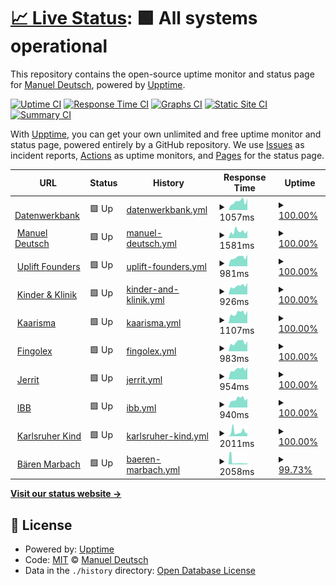 # [📈 Live Status](https://manueldeutsch.github.io/upptime): <!--live status--> **🟩 All systems operational**

This repository contains the open-source uptime monitor and status page for [Manuel Deutsch](https://www.manuel-deutsch.de/?likes=github), powered by [Upptime](https://github.com/upptime/upptime).

[![Uptime CI](https://github.com/manueldeutsch/upptime/workflows/Uptime%20CI/badge.svg)](https://github.com/manueldeutsch/upptime/actions?query=workflow%3A%22Uptime+CI%22)
[![Response Time CI](https://github.com/manueldeutsch/upptime/workflows/Response%20Time%20CI/badge.svg)](https://github.com/manueldeutsch/upptime/actions?query=workflow%3A%22Response+Time+CI%22)
[![Graphs CI](https://github.com/manueldeutsch/upptime/workflows/Graphs%20CI/badge.svg)](https://github.com/manueldeutsch/upptime/actions?query=workflow%3A%22Graphs+CI%22)
[![Static Site CI](https://github.com/manueldeutsch/upptime/workflows/Static%20Site%20CI/badge.svg)](https://github.com/manueldeutsch/upptime/actions?query=workflow%3A%22Static+Site+CI%22)
[![Summary CI](https://github.com/manueldeutsch/upptime/workflows/Summary%20CI/badge.svg)](https://github.com/manueldeutsch/upptime/actions?query=workflow%3A%22Summary+CI%22)

With [Upptime](https://upptime.js.org), you can get your own unlimited and free uptime monitor and status page, powered entirely by a GitHub repository. We use [Issues](https://github.com/manueldeutsch/upptime/issues) as incident reports, [Actions](https://github.com/manueldeutsch/upptime/actions) as uptime monitors, and [Pages](https://manueldeutsch.github.io/upptime) for the status page.

<!--start: status pages-->
<!-- This summary is generated by Upptime (https://github.com/upptime/upptime) -->
<!-- Do not edit this manually, your changes will be overwritten -->
<!-- prettier-ignore -->
| URL | Status | History | Response Time | Uptime |
| --- | ------ | ------- | ------------- | ------ |
| <img alt="" src="https://icons.duckduckgo.com/ip3/www.datenwerkbank.de.ico" height="13"> [Datenwerkbank](https://www.datenwerkbank.de) | 🟩 Up | [datenwerkbank.yml](https://github.com/manueldeutsch/upptime/commits/HEAD/history/datenwerkbank.yml) | <details><summary><img alt="Response time graph" src="./graphs/datenwerkbank/response-time-week.png" height="20"> 1057ms</summary><br><a href="https://status.datenwerkbank.de/history/datenwerkbank"><img alt="Response time 1392" src="https://img.shields.io/endpoint?url=https%3A%2F%2Fraw.githubusercontent.com%2Fmanueldeutsch%2Fupptime%2FHEAD%2Fapi%2Fdatenwerkbank%2Fresponse-time.json"></a><br><a href="https://status.datenwerkbank.de/history/datenwerkbank"><img alt="24-hour response time 1446" src="https://img.shields.io/endpoint?url=https%3A%2F%2Fraw.githubusercontent.com%2Fmanueldeutsch%2Fupptime%2FHEAD%2Fapi%2Fdatenwerkbank%2Fresponse-time-day.json"></a><br><a href="https://status.datenwerkbank.de/history/datenwerkbank"><img alt="7-day response time 1057" src="https://img.shields.io/endpoint?url=https%3A%2F%2Fraw.githubusercontent.com%2Fmanueldeutsch%2Fupptime%2FHEAD%2Fapi%2Fdatenwerkbank%2Fresponse-time-week.json"></a><br><a href="https://status.datenwerkbank.de/history/datenwerkbank"><img alt="30-day response time 1475" src="https://img.shields.io/endpoint?url=https%3A%2F%2Fraw.githubusercontent.com%2Fmanueldeutsch%2Fupptime%2FHEAD%2Fapi%2Fdatenwerkbank%2Fresponse-time-month.json"></a><br><a href="https://status.datenwerkbank.de/history/datenwerkbank"><img alt="1-year response time 1398" src="https://img.shields.io/endpoint?url=https%3A%2F%2Fraw.githubusercontent.com%2Fmanueldeutsch%2Fupptime%2FHEAD%2Fapi%2Fdatenwerkbank%2Fresponse-time-year.json"></a></details> | <details><summary><a href="https://status.datenwerkbank.de/history/datenwerkbank">100.00%</a></summary><a href="https://status.datenwerkbank.de/history/datenwerkbank"><img alt="All-time uptime 99.81%" src="https://img.shields.io/endpoint?url=https%3A%2F%2Fraw.githubusercontent.com%2Fmanueldeutsch%2Fupptime%2FHEAD%2Fapi%2Fdatenwerkbank%2Fuptime.json"></a><br><a href="https://status.datenwerkbank.de/history/datenwerkbank"><img alt="24-hour uptime 100.00%" src="https://img.shields.io/endpoint?url=https%3A%2F%2Fraw.githubusercontent.com%2Fmanueldeutsch%2Fupptime%2FHEAD%2Fapi%2Fdatenwerkbank%2Fuptime-day.json"></a><br><a href="https://status.datenwerkbank.de/history/datenwerkbank"><img alt="7-day uptime 100.00%" src="https://img.shields.io/endpoint?url=https%3A%2F%2Fraw.githubusercontent.com%2Fmanueldeutsch%2Fupptime%2FHEAD%2Fapi%2Fdatenwerkbank%2Fuptime-week.json"></a><br><a href="https://status.datenwerkbank.de/history/datenwerkbank"><img alt="30-day uptime 100.00%" src="https://img.shields.io/endpoint?url=https%3A%2F%2Fraw.githubusercontent.com%2Fmanueldeutsch%2Fupptime%2FHEAD%2Fapi%2Fdatenwerkbank%2Fuptime-month.json"></a><br><a href="https://status.datenwerkbank.de/history/datenwerkbank"><img alt="1-year uptime 99.56%" src="https://img.shields.io/endpoint?url=https%3A%2F%2Fraw.githubusercontent.com%2Fmanueldeutsch%2Fupptime%2FHEAD%2Fapi%2Fdatenwerkbank%2Fuptime-year.json"></a></details>
| <img alt="" src="https://icons.duckduckgo.com/ip3/www.manuel-deutsch.de.ico" height="13"> [Manuel Deutsch](https://www.manuel-deutsch.de) | 🟩 Up | [manuel-deutsch.yml](https://github.com/manueldeutsch/upptime/commits/HEAD/history/manuel-deutsch.yml) | <details><summary><img alt="Response time graph" src="./graphs/manuel-deutsch/response-time-week.png" height="20"> 1581ms</summary><br><a href="https://status.datenwerkbank.de/history/manuel-deutsch"><img alt="Response time 1673" src="https://img.shields.io/endpoint?url=https%3A%2F%2Fraw.githubusercontent.com%2Fmanueldeutsch%2Fupptime%2FHEAD%2Fapi%2Fmanuel-deutsch%2Fresponse-time.json"></a><br><a href="https://status.datenwerkbank.de/history/manuel-deutsch"><img alt="24-hour response time 1749" src="https://img.shields.io/endpoint?url=https%3A%2F%2Fraw.githubusercontent.com%2Fmanueldeutsch%2Fupptime%2FHEAD%2Fapi%2Fmanuel-deutsch%2Fresponse-time-day.json"></a><br><a href="https://status.datenwerkbank.de/history/manuel-deutsch"><img alt="7-day response time 1581" src="https://img.shields.io/endpoint?url=https%3A%2F%2Fraw.githubusercontent.com%2Fmanueldeutsch%2Fupptime%2FHEAD%2Fapi%2Fmanuel-deutsch%2Fresponse-time-week.json"></a><br><a href="https://status.datenwerkbank.de/history/manuel-deutsch"><img alt="30-day response time 1460" src="https://img.shields.io/endpoint?url=https%3A%2F%2Fraw.githubusercontent.com%2Fmanueldeutsch%2Fupptime%2FHEAD%2Fapi%2Fmanuel-deutsch%2Fresponse-time-month.json"></a><br><a href="https://status.datenwerkbank.de/history/manuel-deutsch"><img alt="1-year response time 1673" src="https://img.shields.io/endpoint?url=https%3A%2F%2Fraw.githubusercontent.com%2Fmanueldeutsch%2Fupptime%2FHEAD%2Fapi%2Fmanuel-deutsch%2Fresponse-time-year.json"></a></details> | <details><summary><a href="https://status.datenwerkbank.de/history/manuel-deutsch">100.00%</a></summary><a href="https://status.datenwerkbank.de/history/manuel-deutsch"><img alt="All-time uptime 99.98%" src="https://img.shields.io/endpoint?url=https%3A%2F%2Fraw.githubusercontent.com%2Fmanueldeutsch%2Fupptime%2FHEAD%2Fapi%2Fmanuel-deutsch%2Fuptime.json"></a><br><a href="https://status.datenwerkbank.de/history/manuel-deutsch"><img alt="24-hour uptime 100.00%" src="https://img.shields.io/endpoint?url=https%3A%2F%2Fraw.githubusercontent.com%2Fmanueldeutsch%2Fupptime%2FHEAD%2Fapi%2Fmanuel-deutsch%2Fuptime-day.json"></a><br><a href="https://status.datenwerkbank.de/history/manuel-deutsch"><img alt="7-day uptime 100.00%" src="https://img.shields.io/endpoint?url=https%3A%2F%2Fraw.githubusercontent.com%2Fmanueldeutsch%2Fupptime%2FHEAD%2Fapi%2Fmanuel-deutsch%2Fuptime-week.json"></a><br><a href="https://status.datenwerkbank.de/history/manuel-deutsch"><img alt="30-day uptime 100.00%" src="https://img.shields.io/endpoint?url=https%3A%2F%2Fraw.githubusercontent.com%2Fmanueldeutsch%2Fupptime%2FHEAD%2Fapi%2Fmanuel-deutsch%2Fuptime-month.json"></a><br><a href="https://status.datenwerkbank.de/history/manuel-deutsch"><img alt="1-year uptime 99.98%" src="https://img.shields.io/endpoint?url=https%3A%2F%2Fraw.githubusercontent.com%2Fmanueldeutsch%2Fupptime%2FHEAD%2Fapi%2Fmanuel-deutsch%2Fuptime-year.json"></a></details>
| <img alt="" src="https://icons.duckduckgo.com/ip3/upliftfounders.com.ico" height="13"> [Uplift Founders](https://upliftfounders.com) | 🟩 Up | [uplift-founders.yml](https://github.com/manueldeutsch/upptime/commits/HEAD/history/uplift-founders.yml) | <details><summary><img alt="Response time graph" src="./graphs/uplift-founders/response-time-week.png" height="20"> 981ms</summary><br><a href="https://status.datenwerkbank.de/history/uplift-founders"><img alt="Response time 933" src="https://img.shields.io/endpoint?url=https%3A%2F%2Fraw.githubusercontent.com%2Fmanueldeutsch%2Fupptime%2FHEAD%2Fapi%2Fuplift-founders%2Fresponse-time.json"></a><br><a href="https://status.datenwerkbank.de/history/uplift-founders"><img alt="24-hour response time 1291" src="https://img.shields.io/endpoint?url=https%3A%2F%2Fraw.githubusercontent.com%2Fmanueldeutsch%2Fupptime%2FHEAD%2Fapi%2Fuplift-founders%2Fresponse-time-day.json"></a><br><a href="https://status.datenwerkbank.de/history/uplift-founders"><img alt="7-day response time 981" src="https://img.shields.io/endpoint?url=https%3A%2F%2Fraw.githubusercontent.com%2Fmanueldeutsch%2Fupptime%2FHEAD%2Fapi%2Fuplift-founders%2Fresponse-time-week.json"></a><br><a href="https://status.datenwerkbank.de/history/uplift-founders"><img alt="30-day response time 930" src="https://img.shields.io/endpoint?url=https%3A%2F%2Fraw.githubusercontent.com%2Fmanueldeutsch%2Fupptime%2FHEAD%2Fapi%2Fuplift-founders%2Fresponse-time-month.json"></a><br><a href="https://status.datenwerkbank.de/history/uplift-founders"><img alt="1-year response time 933" src="https://img.shields.io/endpoint?url=https%3A%2F%2Fraw.githubusercontent.com%2Fmanueldeutsch%2Fupptime%2FHEAD%2Fapi%2Fuplift-founders%2Fresponse-time-year.json"></a></details> | <details><summary><a href="https://status.datenwerkbank.de/history/uplift-founders">100.00%</a></summary><a href="https://status.datenwerkbank.de/history/uplift-founders"><img alt="All-time uptime 100.00%" src="https://img.shields.io/endpoint?url=https%3A%2F%2Fraw.githubusercontent.com%2Fmanueldeutsch%2Fupptime%2FHEAD%2Fapi%2Fuplift-founders%2Fuptime.json"></a><br><a href="https://status.datenwerkbank.de/history/uplift-founders"><img alt="24-hour uptime 100.00%" src="https://img.shields.io/endpoint?url=https%3A%2F%2Fraw.githubusercontent.com%2Fmanueldeutsch%2Fupptime%2FHEAD%2Fapi%2Fuplift-founders%2Fuptime-day.json"></a><br><a href="https://status.datenwerkbank.de/history/uplift-founders"><img alt="7-day uptime 100.00%" src="https://img.shields.io/endpoint?url=https%3A%2F%2Fraw.githubusercontent.com%2Fmanueldeutsch%2Fupptime%2FHEAD%2Fapi%2Fuplift-founders%2Fuptime-week.json"></a><br><a href="https://status.datenwerkbank.de/history/uplift-founders"><img alt="30-day uptime 100.00%" src="https://img.shields.io/endpoint?url=https%3A%2F%2Fraw.githubusercontent.com%2Fmanueldeutsch%2Fupptime%2FHEAD%2Fapi%2Fuplift-founders%2Fuptime-month.json"></a><br><a href="https://status.datenwerkbank.de/history/uplift-founders"><img alt="1-year uptime 100.00%" src="https://img.shields.io/endpoint?url=https%3A%2F%2Fraw.githubusercontent.com%2Fmanueldeutsch%2Fupptime%2FHEAD%2Fapi%2Fuplift-founders%2Fuptime-year.json"></a></details>
| <img alt="" src="https://icons.duckduckgo.com/ip3/www.kinder-und-klinik.de.ico" height="13"> [Kinder & Klinik](https://www.kinder-und-klinik.de) | 🟩 Up | [kinder-and-klinik.yml](https://github.com/manueldeutsch/upptime/commits/HEAD/history/kinder-and-klinik.yml) | <details><summary><img alt="Response time graph" src="./graphs/kinder-and-klinik/response-time-week.png" height="20"> 926ms</summary><br><a href="https://status.datenwerkbank.de/history/kinder-and-klinik"><img alt="Response time 890" src="https://img.shields.io/endpoint?url=https%3A%2F%2Fraw.githubusercontent.com%2Fmanueldeutsch%2Fupptime%2FHEAD%2Fapi%2Fkinder-and-klinik%2Fresponse-time.json"></a><br><a href="https://status.datenwerkbank.de/history/kinder-and-klinik"><img alt="24-hour response time 1244" src="https://img.shields.io/endpoint?url=https%3A%2F%2Fraw.githubusercontent.com%2Fmanueldeutsch%2Fupptime%2FHEAD%2Fapi%2Fkinder-and-klinik%2Fresponse-time-day.json"></a><br><a href="https://status.datenwerkbank.de/history/kinder-and-klinik"><img alt="7-day response time 926" src="https://img.shields.io/endpoint?url=https%3A%2F%2Fraw.githubusercontent.com%2Fmanueldeutsch%2Fupptime%2FHEAD%2Fapi%2Fkinder-and-klinik%2Fresponse-time-week.json"></a><br><a href="https://status.datenwerkbank.de/history/kinder-and-klinik"><img alt="30-day response time 907" src="https://img.shields.io/endpoint?url=https%3A%2F%2Fraw.githubusercontent.com%2Fmanueldeutsch%2Fupptime%2FHEAD%2Fapi%2Fkinder-and-klinik%2Fresponse-time-month.json"></a><br><a href="https://status.datenwerkbank.de/history/kinder-and-klinik"><img alt="1-year response time 890" src="https://img.shields.io/endpoint?url=https%3A%2F%2Fraw.githubusercontent.com%2Fmanueldeutsch%2Fupptime%2FHEAD%2Fapi%2Fkinder-and-klinik%2Fresponse-time-year.json"></a></details> | <details><summary><a href="https://status.datenwerkbank.de/history/kinder-and-klinik">100.00%</a></summary><a href="https://status.datenwerkbank.de/history/kinder-and-klinik"><img alt="All-time uptime 99.99%" src="https://img.shields.io/endpoint?url=https%3A%2F%2Fraw.githubusercontent.com%2Fmanueldeutsch%2Fupptime%2FHEAD%2Fapi%2Fkinder-and-klinik%2Fuptime.json"></a><br><a href="https://status.datenwerkbank.de/history/kinder-and-klinik"><img alt="24-hour uptime 100.00%" src="https://img.shields.io/endpoint?url=https%3A%2F%2Fraw.githubusercontent.com%2Fmanueldeutsch%2Fupptime%2FHEAD%2Fapi%2Fkinder-and-klinik%2Fuptime-day.json"></a><br><a href="https://status.datenwerkbank.de/history/kinder-and-klinik"><img alt="7-day uptime 100.00%" src="https://img.shields.io/endpoint?url=https%3A%2F%2Fraw.githubusercontent.com%2Fmanueldeutsch%2Fupptime%2FHEAD%2Fapi%2Fkinder-and-klinik%2Fuptime-week.json"></a><br><a href="https://status.datenwerkbank.de/history/kinder-and-klinik"><img alt="30-day uptime 100.00%" src="https://img.shields.io/endpoint?url=https%3A%2F%2Fraw.githubusercontent.com%2Fmanueldeutsch%2Fupptime%2FHEAD%2Fapi%2Fkinder-and-klinik%2Fuptime-month.json"></a><br><a href="https://status.datenwerkbank.de/history/kinder-and-klinik"><img alt="1-year uptime 99.99%" src="https://img.shields.io/endpoint?url=https%3A%2F%2Fraw.githubusercontent.com%2Fmanueldeutsch%2Fupptime%2FHEAD%2Fapi%2Fkinder-and-klinik%2Fuptime-year.json"></a></details>
| <img alt="" src="https://icons.duckduckgo.com/ip3/www.kaarisma.de.ico" height="13"> [Kaarisma](https://www.kaarisma.de) | 🟩 Up | [kaarisma.yml](https://github.com/manueldeutsch/upptime/commits/HEAD/history/kaarisma.yml) | <details><summary><img alt="Response time graph" src="./graphs/kaarisma/response-time-week.png" height="20"> 1107ms</summary><br><a href="https://status.datenwerkbank.de/history/kaarisma"><img alt="Response time 1284" src="https://img.shields.io/endpoint?url=https%3A%2F%2Fraw.githubusercontent.com%2Fmanueldeutsch%2Fupptime%2FHEAD%2Fapi%2Fkaarisma%2Fresponse-time.json"></a><br><a href="https://status.datenwerkbank.de/history/kaarisma"><img alt="24-hour response time 1341" src="https://img.shields.io/endpoint?url=https%3A%2F%2Fraw.githubusercontent.com%2Fmanueldeutsch%2Fupptime%2FHEAD%2Fapi%2Fkaarisma%2Fresponse-time-day.json"></a><br><a href="https://status.datenwerkbank.de/history/kaarisma"><img alt="7-day response time 1107" src="https://img.shields.io/endpoint?url=https%3A%2F%2Fraw.githubusercontent.com%2Fmanueldeutsch%2Fupptime%2FHEAD%2Fapi%2Fkaarisma%2Fresponse-time-week.json"></a><br><a href="https://status.datenwerkbank.de/history/kaarisma"><img alt="30-day response time 1086" src="https://img.shields.io/endpoint?url=https%3A%2F%2Fraw.githubusercontent.com%2Fmanueldeutsch%2Fupptime%2FHEAD%2Fapi%2Fkaarisma%2Fresponse-time-month.json"></a><br><a href="https://status.datenwerkbank.de/history/kaarisma"><img alt="1-year response time 1360" src="https://img.shields.io/endpoint?url=https%3A%2F%2Fraw.githubusercontent.com%2Fmanueldeutsch%2Fupptime%2FHEAD%2Fapi%2Fkaarisma%2Fresponse-time-year.json"></a></details> | <details><summary><a href="https://status.datenwerkbank.de/history/kaarisma">100.00%</a></summary><a href="https://status.datenwerkbank.de/history/kaarisma"><img alt="All-time uptime 95.63%" src="https://img.shields.io/endpoint?url=https%3A%2F%2Fraw.githubusercontent.com%2Fmanueldeutsch%2Fupptime%2FHEAD%2Fapi%2Fkaarisma%2Fuptime.json"></a><br><a href="https://status.datenwerkbank.de/history/kaarisma"><img alt="24-hour uptime 100.00%" src="https://img.shields.io/endpoint?url=https%3A%2F%2Fraw.githubusercontent.com%2Fmanueldeutsch%2Fupptime%2FHEAD%2Fapi%2Fkaarisma%2Fuptime-day.json"></a><br><a href="https://status.datenwerkbank.de/history/kaarisma"><img alt="7-day uptime 100.00%" src="https://img.shields.io/endpoint?url=https%3A%2F%2Fraw.githubusercontent.com%2Fmanueldeutsch%2Fupptime%2FHEAD%2Fapi%2Fkaarisma%2Fuptime-week.json"></a><br><a href="https://status.datenwerkbank.de/history/kaarisma"><img alt="30-day uptime 100.00%" src="https://img.shields.io/endpoint?url=https%3A%2F%2Fraw.githubusercontent.com%2Fmanueldeutsch%2Fupptime%2FHEAD%2Fapi%2Fkaarisma%2Fuptime-month.json"></a><br><a href="https://status.datenwerkbank.de/history/kaarisma"><img alt="1-year uptime 92.87%" src="https://img.shields.io/endpoint?url=https%3A%2F%2Fraw.githubusercontent.com%2Fmanueldeutsch%2Fupptime%2FHEAD%2Fapi%2Fkaarisma%2Fuptime-year.json"></a></details>
| <img alt="" src="https://icons.duckduckgo.com/ip3/fingolex.com.ico" height="13"> [Fingolex](https://fingolex.com) | 🟩 Up | [fingolex.yml](https://github.com/manueldeutsch/upptime/commits/HEAD/history/fingolex.yml) | <details><summary><img alt="Response time graph" src="./graphs/fingolex/response-time-week.png" height="20"> 983ms</summary><br><a href="https://status.datenwerkbank.de/history/fingolex"><img alt="Response time 970" src="https://img.shields.io/endpoint?url=https%3A%2F%2Fraw.githubusercontent.com%2Fmanueldeutsch%2Fupptime%2FHEAD%2Fapi%2Ffingolex%2Fresponse-time.json"></a><br><a href="https://status.datenwerkbank.de/history/fingolex"><img alt="24-hour response time 1087" src="https://img.shields.io/endpoint?url=https%3A%2F%2Fraw.githubusercontent.com%2Fmanueldeutsch%2Fupptime%2FHEAD%2Fapi%2Ffingolex%2Fresponse-time-day.json"></a><br><a href="https://status.datenwerkbank.de/history/fingolex"><img alt="7-day response time 983" src="https://img.shields.io/endpoint?url=https%3A%2F%2Fraw.githubusercontent.com%2Fmanueldeutsch%2Fupptime%2FHEAD%2Fapi%2Ffingolex%2Fresponse-time-week.json"></a><br><a href="https://status.datenwerkbank.de/history/fingolex"><img alt="30-day response time 908" src="https://img.shields.io/endpoint?url=https%3A%2F%2Fraw.githubusercontent.com%2Fmanueldeutsch%2Fupptime%2FHEAD%2Fapi%2Ffingolex%2Fresponse-time-month.json"></a><br><a href="https://status.datenwerkbank.de/history/fingolex"><img alt="1-year response time 970" src="https://img.shields.io/endpoint?url=https%3A%2F%2Fraw.githubusercontent.com%2Fmanueldeutsch%2Fupptime%2FHEAD%2Fapi%2Ffingolex%2Fresponse-time-year.json"></a></details> | <details><summary><a href="https://status.datenwerkbank.de/history/fingolex">100.00%</a></summary><a href="https://status.datenwerkbank.de/history/fingolex"><img alt="All-time uptime 100.00%" src="https://img.shields.io/endpoint?url=https%3A%2F%2Fraw.githubusercontent.com%2Fmanueldeutsch%2Fupptime%2FHEAD%2Fapi%2Ffingolex%2Fuptime.json"></a><br><a href="https://status.datenwerkbank.de/history/fingolex"><img alt="24-hour uptime 100.00%" src="https://img.shields.io/endpoint?url=https%3A%2F%2Fraw.githubusercontent.com%2Fmanueldeutsch%2Fupptime%2FHEAD%2Fapi%2Ffingolex%2Fuptime-day.json"></a><br><a href="https://status.datenwerkbank.de/history/fingolex"><img alt="7-day uptime 100.00%" src="https://img.shields.io/endpoint?url=https%3A%2F%2Fraw.githubusercontent.com%2Fmanueldeutsch%2Fupptime%2FHEAD%2Fapi%2Ffingolex%2Fuptime-week.json"></a><br><a href="https://status.datenwerkbank.de/history/fingolex"><img alt="30-day uptime 100.00%" src="https://img.shields.io/endpoint?url=https%3A%2F%2Fraw.githubusercontent.com%2Fmanueldeutsch%2Fupptime%2FHEAD%2Fapi%2Ffingolex%2Fuptime-month.json"></a><br><a href="https://status.datenwerkbank.de/history/fingolex"><img alt="1-year uptime 100.00%" src="https://img.shields.io/endpoint?url=https%3A%2F%2Fraw.githubusercontent.com%2Fmanueldeutsch%2Fupptime%2FHEAD%2Fapi%2Ffingolex%2Fuptime-year.json"></a></details>
| <img alt="" src="https://icons.duckduckgo.com/ip3/www.jerritpeinelt.com.ico" height="13"> [Jerrit](https://www.jerritpeinelt.com) | 🟩 Up | [jerrit.yml](https://github.com/manueldeutsch/upptime/commits/HEAD/history/jerrit.yml) | <details><summary><img alt="Response time graph" src="./graphs/jerrit/response-time-week.png" height="20"> 954ms</summary><br><a href="https://status.datenwerkbank.de/history/jerrit"><img alt="Response time 893" src="https://img.shields.io/endpoint?url=https%3A%2F%2Fraw.githubusercontent.com%2Fmanueldeutsch%2Fupptime%2FHEAD%2Fapi%2Fjerrit%2Fresponse-time.json"></a><br><a href="https://status.datenwerkbank.de/history/jerrit"><img alt="24-hour response time 1139" src="https://img.shields.io/endpoint?url=https%3A%2F%2Fraw.githubusercontent.com%2Fmanueldeutsch%2Fupptime%2FHEAD%2Fapi%2Fjerrit%2Fresponse-time-day.json"></a><br><a href="https://status.datenwerkbank.de/history/jerrit"><img alt="7-day response time 954" src="https://img.shields.io/endpoint?url=https%3A%2F%2Fraw.githubusercontent.com%2Fmanueldeutsch%2Fupptime%2FHEAD%2Fapi%2Fjerrit%2Fresponse-time-week.json"></a><br><a href="https://status.datenwerkbank.de/history/jerrit"><img alt="30-day response time 920" src="https://img.shields.io/endpoint?url=https%3A%2F%2Fraw.githubusercontent.com%2Fmanueldeutsch%2Fupptime%2FHEAD%2Fapi%2Fjerrit%2Fresponse-time-month.json"></a><br><a href="https://status.datenwerkbank.de/history/jerrit"><img alt="1-year response time 893" src="https://img.shields.io/endpoint?url=https%3A%2F%2Fraw.githubusercontent.com%2Fmanueldeutsch%2Fupptime%2FHEAD%2Fapi%2Fjerrit%2Fresponse-time-year.json"></a></details> | <details><summary><a href="https://status.datenwerkbank.de/history/jerrit">100.00%</a></summary><a href="https://status.datenwerkbank.de/history/jerrit"><img alt="All-time uptime 100.00%" src="https://img.shields.io/endpoint?url=https%3A%2F%2Fraw.githubusercontent.com%2Fmanueldeutsch%2Fupptime%2FHEAD%2Fapi%2Fjerrit%2Fuptime.json"></a><br><a href="https://status.datenwerkbank.de/history/jerrit"><img alt="24-hour uptime 100.00%" src="https://img.shields.io/endpoint?url=https%3A%2F%2Fraw.githubusercontent.com%2Fmanueldeutsch%2Fupptime%2FHEAD%2Fapi%2Fjerrit%2Fuptime-day.json"></a><br><a href="https://status.datenwerkbank.de/history/jerrit"><img alt="7-day uptime 100.00%" src="https://img.shields.io/endpoint?url=https%3A%2F%2Fraw.githubusercontent.com%2Fmanueldeutsch%2Fupptime%2FHEAD%2Fapi%2Fjerrit%2Fuptime-week.json"></a><br><a href="https://status.datenwerkbank.de/history/jerrit"><img alt="30-day uptime 100.00%" src="https://img.shields.io/endpoint?url=https%3A%2F%2Fraw.githubusercontent.com%2Fmanueldeutsch%2Fupptime%2FHEAD%2Fapi%2Fjerrit%2Fuptime-month.json"></a><br><a href="https://status.datenwerkbank.de/history/jerrit"><img alt="1-year uptime 100.00%" src="https://img.shields.io/endpoint?url=https%3A%2F%2Fraw.githubusercontent.com%2Fmanueldeutsch%2Fupptime%2FHEAD%2Fapi%2Fjerrit%2Fuptime-year.json"></a></details>
| <img alt="" src="https://icons.duckduckgo.com/ip3/ibb-woern.de.ico" height="13"> [IBB](https://ibb-woern.de) | 🟩 Up | [ibb.yml](https://github.com/manueldeutsch/upptime/commits/HEAD/history/ibb.yml) | <details><summary><img alt="Response time graph" src="./graphs/ibb/response-time-week.png" height="20"> 940ms</summary><br><a href="https://status.datenwerkbank.de/history/ibb"><img alt="Response time 1075" src="https://img.shields.io/endpoint?url=https%3A%2F%2Fraw.githubusercontent.com%2Fmanueldeutsch%2Fupptime%2FHEAD%2Fapi%2Fibb%2Fresponse-time.json"></a><br><a href="https://status.datenwerkbank.de/history/ibb"><img alt="24-hour response time 989" src="https://img.shields.io/endpoint?url=https%3A%2F%2Fraw.githubusercontent.com%2Fmanueldeutsch%2Fupptime%2FHEAD%2Fapi%2Fibb%2Fresponse-time-day.json"></a><br><a href="https://status.datenwerkbank.de/history/ibb"><img alt="7-day response time 940" src="https://img.shields.io/endpoint?url=https%3A%2F%2Fraw.githubusercontent.com%2Fmanueldeutsch%2Fupptime%2FHEAD%2Fapi%2Fibb%2Fresponse-time-week.json"></a><br><a href="https://status.datenwerkbank.de/history/ibb"><img alt="30-day response time 911" src="https://img.shields.io/endpoint?url=https%3A%2F%2Fraw.githubusercontent.com%2Fmanueldeutsch%2Fupptime%2FHEAD%2Fapi%2Fibb%2Fresponse-time-month.json"></a><br><a href="https://status.datenwerkbank.de/history/ibb"><img alt="1-year response time 1075" src="https://img.shields.io/endpoint?url=https%3A%2F%2Fraw.githubusercontent.com%2Fmanueldeutsch%2Fupptime%2FHEAD%2Fapi%2Fibb%2Fresponse-time-year.json"></a></details> | <details><summary><a href="https://status.datenwerkbank.de/history/ibb">100.00%</a></summary><a href="https://status.datenwerkbank.de/history/ibb"><img alt="All-time uptime 99.96%" src="https://img.shields.io/endpoint?url=https%3A%2F%2Fraw.githubusercontent.com%2Fmanueldeutsch%2Fupptime%2FHEAD%2Fapi%2Fibb%2Fuptime.json"></a><br><a href="https://status.datenwerkbank.de/history/ibb"><img alt="24-hour uptime 100.00%" src="https://img.shields.io/endpoint?url=https%3A%2F%2Fraw.githubusercontent.com%2Fmanueldeutsch%2Fupptime%2FHEAD%2Fapi%2Fibb%2Fuptime-day.json"></a><br><a href="https://status.datenwerkbank.de/history/ibb"><img alt="7-day uptime 100.00%" src="https://img.shields.io/endpoint?url=https%3A%2F%2Fraw.githubusercontent.com%2Fmanueldeutsch%2Fupptime%2FHEAD%2Fapi%2Fibb%2Fuptime-week.json"></a><br><a href="https://status.datenwerkbank.de/history/ibb"><img alt="30-day uptime 100.00%" src="https://img.shields.io/endpoint?url=https%3A%2F%2Fraw.githubusercontent.com%2Fmanueldeutsch%2Fupptime%2FHEAD%2Fapi%2Fibb%2Fuptime-month.json"></a><br><a href="https://status.datenwerkbank.de/history/ibb"><img alt="1-year uptime 99.96%" src="https://img.shields.io/endpoint?url=https%3A%2F%2Fraw.githubusercontent.com%2Fmanueldeutsch%2Fupptime%2FHEAD%2Fapi%2Fibb%2Fuptime-year.json"></a></details>
| <img alt="" src="https://icons.duckduckgo.com/ip3/www.karlsruher-kind.de.ico" height="13"> [Karlsruher Kind](https://www.karlsruher-kind.de) | 🟩 Up | [karlsruher-kind.yml](https://github.com/manueldeutsch/upptime/commits/HEAD/history/karlsruher-kind.yml) | <details><summary><img alt="Response time graph" src="./graphs/karlsruher-kind/response-time-week.png" height="20"> 2011ms</summary><br><a href="https://status.datenwerkbank.de/history/karlsruher-kind"><img alt="Response time 2027" src="https://img.shields.io/endpoint?url=https%3A%2F%2Fraw.githubusercontent.com%2Fmanueldeutsch%2Fupptime%2FHEAD%2Fapi%2Fkarlsruher-kind%2Fresponse-time.json"></a><br><a href="https://status.datenwerkbank.de/history/karlsruher-kind"><img alt="24-hour response time 1308" src="https://img.shields.io/endpoint?url=https%3A%2F%2Fraw.githubusercontent.com%2Fmanueldeutsch%2Fupptime%2FHEAD%2Fapi%2Fkarlsruher-kind%2Fresponse-time-day.json"></a><br><a href="https://status.datenwerkbank.de/history/karlsruher-kind"><img alt="7-day response time 2011" src="https://img.shields.io/endpoint?url=https%3A%2F%2Fraw.githubusercontent.com%2Fmanueldeutsch%2Fupptime%2FHEAD%2Fapi%2Fkarlsruher-kind%2Fresponse-time-week.json"></a><br><a href="https://status.datenwerkbank.de/history/karlsruher-kind"><img alt="30-day response time 2121" src="https://img.shields.io/endpoint?url=https%3A%2F%2Fraw.githubusercontent.com%2Fmanueldeutsch%2Fupptime%2FHEAD%2Fapi%2Fkarlsruher-kind%2Fresponse-time-month.json"></a><br><a href="https://status.datenwerkbank.de/history/karlsruher-kind"><img alt="1-year response time 2027" src="https://img.shields.io/endpoint?url=https%3A%2F%2Fraw.githubusercontent.com%2Fmanueldeutsch%2Fupptime%2FHEAD%2Fapi%2Fkarlsruher-kind%2Fresponse-time-year.json"></a></details> | <details><summary><a href="https://status.datenwerkbank.de/history/karlsruher-kind">100.00%</a></summary><a href="https://status.datenwerkbank.de/history/karlsruher-kind"><img alt="All-time uptime 99.90%" src="https://img.shields.io/endpoint?url=https%3A%2F%2Fraw.githubusercontent.com%2Fmanueldeutsch%2Fupptime%2FHEAD%2Fapi%2Fkarlsruher-kind%2Fuptime.json"></a><br><a href="https://status.datenwerkbank.de/history/karlsruher-kind"><img alt="24-hour uptime 100.00%" src="https://img.shields.io/endpoint?url=https%3A%2F%2Fraw.githubusercontent.com%2Fmanueldeutsch%2Fupptime%2FHEAD%2Fapi%2Fkarlsruher-kind%2Fuptime-day.json"></a><br><a href="https://status.datenwerkbank.de/history/karlsruher-kind"><img alt="7-day uptime 100.00%" src="https://img.shields.io/endpoint?url=https%3A%2F%2Fraw.githubusercontent.com%2Fmanueldeutsch%2Fupptime%2FHEAD%2Fapi%2Fkarlsruher-kind%2Fuptime-week.json"></a><br><a href="https://status.datenwerkbank.de/history/karlsruher-kind"><img alt="30-day uptime 99.86%" src="https://img.shields.io/endpoint?url=https%3A%2F%2Fraw.githubusercontent.com%2Fmanueldeutsch%2Fupptime%2FHEAD%2Fapi%2Fkarlsruher-kind%2Fuptime-month.json"></a><br><a href="https://status.datenwerkbank.de/history/karlsruher-kind"><img alt="1-year uptime 99.90%" src="https://img.shields.io/endpoint?url=https%3A%2F%2Fraw.githubusercontent.com%2Fmanueldeutsch%2Fupptime%2FHEAD%2Fapi%2Fkarlsruher-kind%2Fuptime-year.json"></a></details>
| <img alt="" src="https://icons.duckduckgo.com/ip3/www.baeren-marbach.de.ico" height="13"> [Bären Marbach](https://www.baeren-marbach.de) | 🟩 Up | [baeren-marbach.yml](https://github.com/manueldeutsch/upptime/commits/HEAD/history/baeren-marbach.yml) | <details><summary><img alt="Response time graph" src="./graphs/baeren-marbach/response-time-week.png" height="20"> 2058ms</summary><br><a href="https://status.datenwerkbank.de/history/baeren-marbach"><img alt="Response time 2058" src="https://img.shields.io/endpoint?url=https%3A%2F%2Fraw.githubusercontent.com%2Fmanueldeutsch%2Fupptime%2FHEAD%2Fapi%2Fbaeren-marbach%2Fresponse-time.json"></a><br><a href="https://status.datenwerkbank.de/history/baeren-marbach"><img alt="24-hour response time 863" src="https://img.shields.io/endpoint?url=https%3A%2F%2Fraw.githubusercontent.com%2Fmanueldeutsch%2Fupptime%2FHEAD%2Fapi%2Fbaeren-marbach%2Fresponse-time-day.json"></a><br><a href="https://status.datenwerkbank.de/history/baeren-marbach"><img alt="7-day response time 2058" src="https://img.shields.io/endpoint?url=https%3A%2F%2Fraw.githubusercontent.com%2Fmanueldeutsch%2Fupptime%2FHEAD%2Fapi%2Fbaeren-marbach%2Fresponse-time-week.json"></a><br><a href="https://status.datenwerkbank.de/history/baeren-marbach"><img alt="30-day response time 2058" src="https://img.shields.io/endpoint?url=https%3A%2F%2Fraw.githubusercontent.com%2Fmanueldeutsch%2Fupptime%2FHEAD%2Fapi%2Fbaeren-marbach%2Fresponse-time-month.json"></a><br><a href="https://status.datenwerkbank.de/history/baeren-marbach"><img alt="1-year response time 2058" src="https://img.shields.io/endpoint?url=https%3A%2F%2Fraw.githubusercontent.com%2Fmanueldeutsch%2Fupptime%2FHEAD%2Fapi%2Fbaeren-marbach%2Fresponse-time-year.json"></a></details> | <details><summary><a href="https://status.datenwerkbank.de/history/baeren-marbach">99.73%</a></summary><a href="https://status.datenwerkbank.de/history/baeren-marbach"><img alt="All-time uptime 99.73%" src="https://img.shields.io/endpoint?url=https%3A%2F%2Fraw.githubusercontent.com%2Fmanueldeutsch%2Fupptime%2FHEAD%2Fapi%2Fbaeren-marbach%2Fuptime.json"></a><br><a href="https://status.datenwerkbank.de/history/baeren-marbach"><img alt="24-hour uptime 99.33%" src="https://img.shields.io/endpoint?url=https%3A%2F%2Fraw.githubusercontent.com%2Fmanueldeutsch%2Fupptime%2FHEAD%2Fapi%2Fbaeren-marbach%2Fuptime-day.json"></a><br><a href="https://status.datenwerkbank.de/history/baeren-marbach"><img alt="7-day uptime 99.73%" src="https://img.shields.io/endpoint?url=https%3A%2F%2Fraw.githubusercontent.com%2Fmanueldeutsch%2Fupptime%2FHEAD%2Fapi%2Fbaeren-marbach%2Fuptime-week.json"></a><br><a href="https://status.datenwerkbank.de/history/baeren-marbach"><img alt="30-day uptime 99.73%" src="https://img.shields.io/endpoint?url=https%3A%2F%2Fraw.githubusercontent.com%2Fmanueldeutsch%2Fupptime%2FHEAD%2Fapi%2Fbaeren-marbach%2Fuptime-month.json"></a><br><a href="https://status.datenwerkbank.de/history/baeren-marbach"><img alt="1-year uptime 99.73%" src="https://img.shields.io/endpoint?url=https%3A%2F%2Fraw.githubusercontent.com%2Fmanueldeutsch%2Fupptime%2FHEAD%2Fapi%2Fbaeren-marbach%2Fuptime-year.json"></a></details>

<!--end: status pages-->

[**Visit our status website →**](https://manueldeutsch.github.io/upptime)

## 📄 License

- Powered by: [Upptime](https://github.com/upptime/upptime)
- Code: [MIT](./LICENSE) © [Manuel Deutsch](https://www.manuel-deutsch.de/?likes=github)
- Data in the `./history` directory: [Open Database License](https://opendatacommons.org/licenses/odbl/1-0/)
